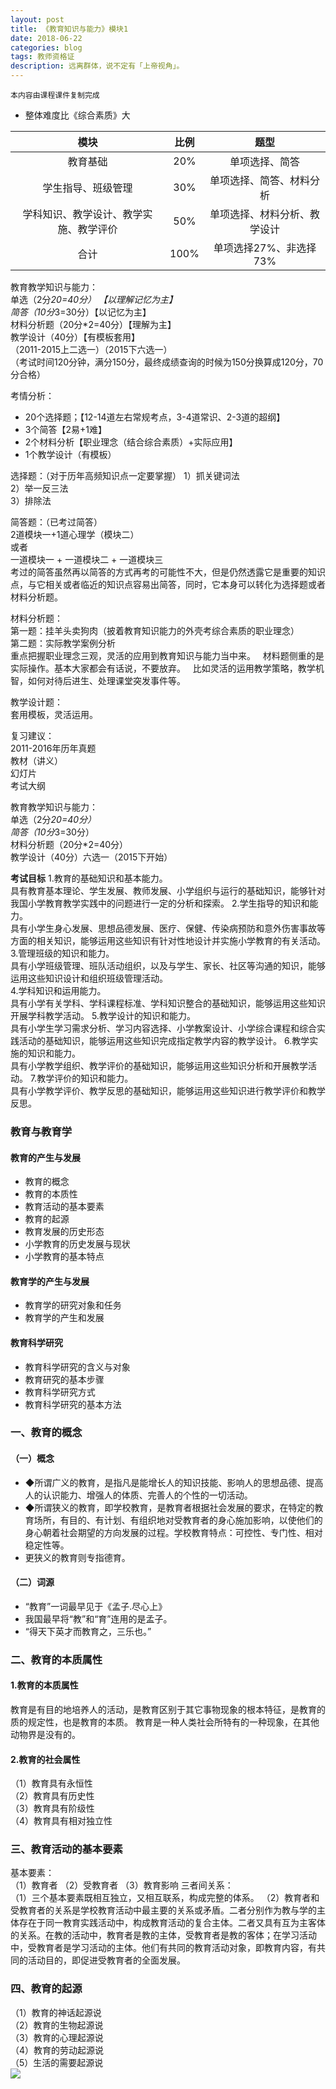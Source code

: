 ```yaml
---
layout: post
title: 《教育知识与能力》模块1
date: 2018-06-22
categories: blog
tags: 教师资格证
description: 远离群体，说不定有「上帝视角」。
---
```

`本内容由课程课件复制完成`

- 整体难度比《综合素质》大

|模块|比例|题型|
|:----:|:----:|:----:|
|教育基础|20%|单项选择、简答|
|学生指导、班级管理|30%|单项选择、简答、材料分析|
|学科知识、教学设计、教学实施、教学评价|50%|单项选择、材料分析、教学设计|
|合计|100%|单项选择27%、非选择73%|

教育教学知识与能力：  
单选（2分*20=40分） 【以理解记忆为主】         
简答（10分*3=30分）【以记忆为主】  
材料分析题（20分*2=40分）【理解为主】    
教学设计（40分）【有模板套用】  
（2011-2015上二选一）（2015下六选一）  
（考试时间120分钟，满分150分，最终成绩查询的时候为150分换算成120分，70分合格）  

考情分析：  
- 20个选择题；【12-14道左右常规考点，3-4道常识、2-3道的超纲】
- 3个简答【2易+1难】
- 2个材料分析【职业理念（结合综合素质）+实际应用】
- 1个教学设计（有模板）  

选择题：（对于历年高频知识点一定要掌握）
1）抓关键词法  
2）举一反三法  
3）排除法  

简答题：（已考过简答）  
2道模块一+1道心理学（模块二）  
或者  
一道模块一 + 一道模块二 + 一道模块三  
考过的简答虽然再以简答的方式再考的可能性不大，但是仍然透露它是重要的知识点，与它相关或者临近的知识点容易出简答，同时，它本身可以转化为选择题或者材料分析题。  

材料分析题：  
第一题：挂羊头卖狗肉（披着教育知识能力的外壳考综合素质的职业理念）   
第二题：实际教学案例分析   
重点把握职业理念三观，灵活的应用到教育知识与能力当中来。   
材料题侧重的是实际操作。基本大家都会有话说，不要放弃。   
比如灵活的运用教学策略，教学机智，如何对待后进生、处理课堂突发事件等。   

教学设计题：  
套用模板，灵活运用。  

复习建议：  
2011-2016年历年真题  
教材（讲义）  
幻灯片  
考试大纲  

教育教学知识与能力：  
单选（2分*20=40分）          
简答（10分*3=30分）  
材料分析题（20分*2=40分）    
教学设计（40分）六选一（2015下开始）  

**考试目标**
1.教育的基础知识和基本能力。  
具有教育基本理论、学生发展、教师发展、小学组织与运行的基础知识，能够针对我国小学教育教学实践中的问题进行一定的分析和探索。
2.学生指导的知识和能力。  
具有小学生身心发展、思想品德发展、医疗、保健、传染病预防和意外伤害事故等方面的相关知识，能够运用这些知识有针对性地设计并实施小学教育的有关活动。
3.管理班级的知识和能力。  
具有小学班级管理、班队活动组织，以及与学生、家长、社区等沟通的知识，能够运用这些知识设计和组织班级管理活动。  
4.学科知识和运用能力。  
具有小学有关学科、学科课程标准、学科知识整合的基础知识，能够运用这些知识开展学科教学活动。
5.教学设计的知识和能力。  
具有小学生学习需求分析、学习内容选择、小学教案设计、小学综合课程和综合实践活动的基础知识，能够运用这些知识完成指定教学内容的教学设计。
6.教学实施的知识和能力。  
具有小学教学组织、教学评价的基础知识，能够运用这些知识分析和开展教学活动。
7.教学评价的知识和能力。  
具有小学教学评价、教学反思的基础知识，能够运用这些知识进行教学评价和教学反思。

### 教育与教育学
#### 教育的产生与发展
- 教育的概念
- 教育的本质性
- 教育活动的基本要素
- 教育的起源
- 教育发展的历史形态
- 小学教育的历史发展与现状
- 小学教育的基本特点
#### 教育学的产生与发展
- 教育学的研究对象和任务
- 教育学的产生和发展
#### 教育科学研究
- 教育科学研究的含义与对象
- 教育研究的基本步骤
- 教育科学研究方式
- 教育科学研究的基本方法

### 一、教育的概念
#### （一）概念
- ◆所谓广义的教育，是指凡是能增长人的知识技能、影响人的思想品德、提高人的认识能力、增强人的体质、完善人的个性的一切活动。
- ◆所谓狭义的教育，即学校教育，是教育者根据社会发展的要求，在特定的教育场所，有目的、有计划、有组织地对受教育者的身心施加影响，以使他们的身心朝着社会期望的方向发展的过程。学校教育特点：可控性、专门性、相对稳定性等。
- 更狭义的教育则专指德育。
#### （二）词源
- “教育”一词最早见于《孟子.尽心上》
- 我国最早将“教”和“育”连用的是孟子。
- “得天下英才而教育之，三乐也。”
### 二、教育的本质属性
#### 1.教育的本质属性
教育是有目的地培养人的活动，是教育区别于其它事物现象的根本特征，是教育的质的规定性，也是教育的本质。
教育是一种人类社会所特有的一种现象，在其他动物界是没有的。
#### 2.教育的社会属性
（1）教育具有永恒性  
（2）教育具有历史性  
（3）教育具有阶级性  
（4）教育具有相对独立性  
### 三、教育活动的基本要素
基本要素：  
（1）教育者
（2）受教育者
（3）教育影响
三者间关系：  
（1）三个基本要素既相互独立，又相互联系，构成完整的体系。
（2）教育者和受教育者的关系是学校教育活动中最主要的关系或矛盾。二者分别作为教与学的主体存在于同一教育实践活动中，构成教育活动的复合主体。二者又具有互为主客体的关系。在教的活动中，教育者是教的主体，受教育者是教的客体；在学习活动中，受教育者是学习活动的主体。他们有共同的教育活动对象，即教育内容，有共同的活动目的，即促进受教育者的全面发展。
### 四、教育的起源  
（1）教育的神话起源说  
（2）教育的生物起源说  
（3）教育的心理起源说  
（4）教育的劳动起源说  
（5）生活的需要起源说  
<img src="/img/pic/12.png"> 

